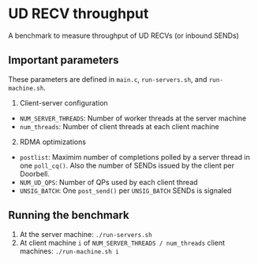 # UD RECV throughput
A benchmark to measure throughput of UD RECVs (or inbound SENDs)

## Important parameters
These parameters are defined in `main.c`, `run-servers.sh`, and `run-machine.sh`.

1. Client-server configuration
  * `NUM_SERVER_THREADS`: Number of worker threads at the server machine
  * `num_threads`: Number of client threads at each client machine
2. RDMA optimizations
  * `postlist`: Maximim number of completions polled by a server thread in one
    `poll_cq()`. Also the number of SENDs issued by the client per Doorbell.
  * `NUM_UD_QPS`: Number of QPs used by each client thread
  * `UNSIG_BATCH`: One `post_send()` per `UNSIG_BATCH` SENDs is signaled

## Running the benchmark
1. At the server machine: `./run-servers.sh`
2. At client machine `i` of `NUM_SERVER_THREADS / num_threads` client machines:
   `./run-machine.sh i`
